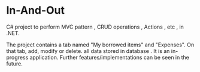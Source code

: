 # In-And-Out
C# project to perform MVC pattern , CRUD operations , Actions , etc , in .NET.

The project contains a tab named "My borrowed items" and "Expenses". On that tab, add, modify or delete. 
all data stored in database .
It is an in-progress application. Further features/implementations can be seen in the future.
